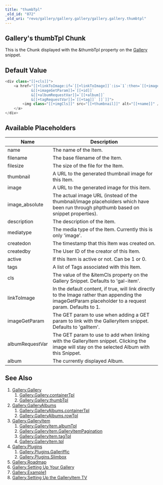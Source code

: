 ```yaml
---
title: "thumbTpl"
_old_id: "872"
_old_uri: "revo/gallery/gallery.gallery/gallery.gallery.thumbtpl"
---
```


## Gallery's thumbTpl Chunk

This is the Chunk displayed with the &thumbTpl property on the [Gallery](extras/gallery "Gallery") snippet.

## Default Value

``` php
<div class="[[+cls]]">
    <a href="[[+linkToImage:if=`[[+linkToImage]]`:is=`1`:then=`[[+image_absolute]]`:else=`[[~[[*id]]?
            &[[+imageGetParam]]=`[[+id]]`
            &[[+albumRequestVar]]=`[[+album]]`
            &[[+tagRequestVar]]=`[[+tag]]` ]]`]]">
        <img class="[[+imgCls]]" src="[[+thumbnail]]" alt="[[+name]]" />
    </a>
</div>
```

## Available Placeholders

| Name            | Description                                                                                                                                             |
| --------------- | ------------------------------------------------------------------------------------------------------------------------------------------------------- |
| name            | The name of the Item.                                                                                                                                   |
| filename        | The base filename of the Item.                                                                                                                          |
| filesize        | The size of the file for the Item.                                                                                                                      |
| thumbnail       | A URL to the generated thumbnail image for this Item.                                                                                                   |
| image           | A URL to the generated image for this item.                                                                                                             |
| image\_absolute | The actual image URL (instead of the thumbnail/image placeholders which have been run through phpthumb based on snippet properties).                    |
| description     | The description of the item.                                                                                                                            |
| mediatype       | The media type of the Item. Currently this is only 'image'.                                                                                             |
| createdon       | The timestamp that this Item was created on.                                                                                                            |
| createdby       | The User ID of the creator of this Item.                                                                                                                |
| active          | If this Item is active or not. Can be 1 or 0.                                                                                                           |
| tags            | A list of Tags associated with this Item.                                                                                                               |
| cls             | The value of the &itemCls property on the Gallery Snippet. Defaults to 'gal-item'.                                                                      |
| linkToImage     | In the default content, if true, will link directly to the Image rather than appending the imageGetParam placeholder to a request param. Defaults to 1. |
| imageGetParam   | The GET param to use when adding a GET param to link with the GalleryItem snippet. Defaults to 'galItem'.                                               |
| albumRequestVar | The GET param to use to add when linking with the GalleryItem snippet. Clicking the image will stay on the selected Album with this Snippet.            |
| album           | The currently displayed Album.                                                                                                                          |

## See Also

1. [Gallery.Gallery](extras/gallery/gallery/index)
     1. [Gallery.Gallery.containerTpl](extras/gallery/gallery/containertpl)
     2. [Gallery.Gallery.thumbTpl](extras/gallery/gallery/thumbtpl)
2. [Gallery.GalleryAlbums](extras/gallery/gallery.galleryalbums)
     1. [Gallery.GalleryAlbums.containerTpl](extras/gallery/gallery.galleryalbums/containertpl)
     2. [Gallery.GalleryAlbums.rowTpl](extras/gallery/gallery.galleryalbums/rowtpl)
3. [Gallery.GalleryItem](extras/gallery/gallery.galleryitem)
     1. [Gallery.GalleryItem.albumTpl](extras/gallery/gallery.galleryitem/albumtpl)
     2. [Gallery.GalleryItem.GalleryItemPagination](extras/gallery/gallery.galleryitem/galleryitempagination)
     3. [Gallery.GalleryItem.tagTpl](extras/gallery/gallery.galleryitem/tagtpl)
     4. [Gallery.GalleryItem.tpl](extras/gallery/gallery.galleryitem/tpl)
4. [Gallery.Plugins](extras/gallery/gallery.plugins)
     1. [Gallery.Plugins.Galleriffic](extras/gallery/gallery.plugins/galleriffic)
     2. [Gallery.Plugins.Slimbox](extras/gallery/gallery.plugins/slimbox)
5. [Gallery.Roadmap](extras/gallery/gallery.roadmap)
6. [Gallery.Setting Up Your Gallery](extras/gallery/gallery.setting-up-your-gallery)
7. [Gallery.Example1](extras/gallery/gallery.example1)
8. [Gallery.Setting Up the GalleryItem TV](extras/gallery/gallery.setting-up-the-galleryitem-tv)
